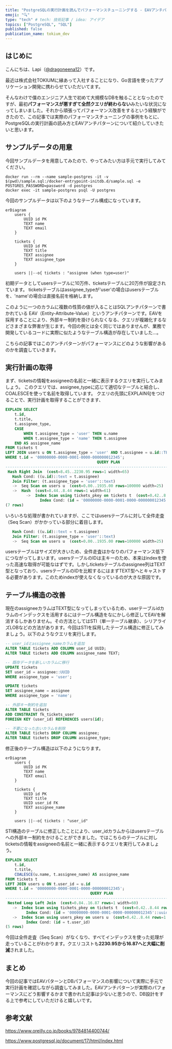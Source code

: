```yaml
---
title: "PostgreSQLの実行計画を読んでパフォーマンスチューニングする - EAVアンチパターン"
emoji: "🔍"
type: "tech" # tech: 技術記事 / idea: アイデア
topics: ["PostgreSQL", "SQL"]
published: false
publication_name: tokium_dev
---
```


## はじめに
こんにちは、Lapi（[@dragoneena12](https://github.com/dragoneena12)）です。

最近は株式会社TOKIUMに縁あって入社することになり、Go言語を使ったアプリケーション開発に携わらせていただいてます。

そんなわけで僕のエンジニア人生で初めて大規模なDBを触ることとなったのですが、最初**パフォーマンスが悪すぎて全然クエリが終わらない**みたいな状況になってしまいました。それから頑張ってパフォーマンス改善をするという経験ができたので、この記事では実際のパフォーマンスチューニングの事例をもとに、PostgreSQLの実行計画の読み方とEAVアンチパターンについて紹介していきたいと思います。

## サンプルデータの用意

今回サンプルデータを用意してみたので、やってみたい方は手元で実行してみてください。

```console
docker run --rm --name sample-postgres -it -v $(pwd)/sample.sql:/docker-entrypoint-initdb.d/sample.sql -e POSTGRES_PASSWORD=password -d postgres
docker exec -it sample-postgres psql -U postgres
```

今回のサンプルデータは以下のようなテーブル構成になっています。

```mermaid
erDiagram
    users {
        UUID id PK
        TEXT name
        TEXT email
    }
    
    tickets {
        UUID id PK
        TEXT title
        TEXT assignee
        TEXT assignee_type
    }
    
    users ||--o{ tickets : "assignee (when type=user)"
```

初期データとしてusersテーブルに10万件、ticketsテーブルに20万件が設定されています。
ticketsテーブルはassignee_typeが'user'の場合はusersテーブルを、'name'の場合は直接名前を格納します。

このように一つのカラムに複数の性質の値が入ることはSQLアンチパターンで書かれている EAV（Entity-Attribute-Value）というアンチパターンです。EAVを採用することにより、外部キー制約を掛けられなくなる、クエリが複雑化するなどさまざまな弊害が生じます。今回の例とは全く同じではありませんが、業務で開発しているコードに実際に似たようなテーブル構造が存在していました…。

こちらの記事ではこのアンチパターンがパフォーマンスにどのような影響があるのかを調査していきます。

## 実行計画の取得

まず、ticketsの情報をassigneeの名前と一緒に表示するクエリを実行してみましょう。
このクエリでは、assignee_typeに応じて適切なテーブルと結合し、COALESCEを使って名前を取得しています。
クエリの先頭にEXPLAIN句をつけることで、実行計画を取得することができます、

```sql
EXPLAIN SELECT 
    t.id,
    t.title,
    t.assignee_type,
    CASE 
        WHEN t.assignee_type = 'user' THEN u.name
        WHEN t.assignee_type = 'name' THEN t.assignee
    END AS assignee_name
FROM tickets t
LEFT JOIN users u ON t.assignee_type = 'user' AND t.assignee = u.id::TEXT
WHERE t.id = '00000000-0000-0001-0000-000000012345';
                                        QUERY PLAN                                         
-------------------------------------------------------------------------------------------
 Hash Right Join  (cost=8.45..2230.95 rows=1 width=65)
   Hash Cond: ((u.id)::text = t.assignee)
   Join Filter: (t.assignee_type = 'user'::text)
   ->  Seq Scan on users u  (cost=0.00..1935.00 rows=100000 width=25)
   ->  Hash  (cost=8.44..8.44 rows=1 width=61)
         ->  Index Scan using tickets_pkey on tickets t  (cost=0.42..8.44 rows=1 width=61)
               Index Cond: (id = '00000000-0000-0001-0000-000000012345'::uuid)
(7 rows)
```

いろいろな処理が書かれていますが、ここではusersテーブルに対して全件走査（Seq Scan）がかかっている部分に着目します。

```sql
   Hash Cond: ((u.id)::text = t.assignee)
   Join Filter: (t.assignee_type = 'user'::text)
   ->  Seq Scan on users u  (cost=0.00..1935.00 rows=100000 width=25)
```

usersテーブルはサイズが大きいため、全件走査はかなりのパフォーマンス低下につながってしまいます。usersテーブルのIDは主キーのため、本来はindexを使った高速な取得が可能なはずです。しかしticketsテーブルのassignee列はTEXT型となっており、usersテーブルのIDを比較するにはまずTEXT型へとキャストする必要があります。このためindexが使えなくなっているのが大きな原因です。

## テーブル構造の改善

現在のassigneeカラムはTEXT型になってしまっているため、userテーブルidカラムのインデックスを活用するにはテーブル構造をなにかしら修正してEAVを解消するしかありません。その方法としてはSTI（単一テーブル継承）、シリアライズLOBなどの方法があります。今回はSTIを採用したテーブル構造に修正してみましょう。以下のようなクエリを実行します。

```sql
-- user_idとassignee_nameカラムを追加
ALTER TABLE tickets ADD COLUMN user_id UUID;
ALTER TABLE tickets ADD COLUMN assignee_name TEXT;

-- 既存データを新しいカラムに移行
UPDATE tickets
SET user_id = assignee::UUID
WHERE assignee_type = 'user';

UPDATE tickets
SET assignee_name = assignee
WHERE assignee_type = 'name';

-- 外部キー制約を追加
ALTER TABLE tickets 
ADD CONSTRAINT fk_tickets_user 
FOREIGN KEY (user_id) REFERENCES users(id);

-- 不要になった古いカラムを削除
ALTER TABLE tickets DROP COLUMN assignee;
ALTER TABLE tickets DROP COLUMN assignee_type;
```

修正後のテーブル構造は以下のようになります。

```mermaid
erDiagram
    users {
        UUID id PK
        TEXT name
        TEXT email
    }
    
    tickets {
        UUID id PK
        TEXT title
        UUID user_id FK
        TEXT assignee_name
    }
    
    users ||--o{ tickets : "user_id"
```

STI構造のテーブルに修正したことにより、user_idカラムからはusersテーブルへの外部キー制約をかけることができました。ではこちらのテーブルに対しticketsの情報をassigneeの名前と一緒に表示するクエリを実行してみましょう。

```sql
EXPLAIN SELECT 
    t.id,
    t.title,
    COALESCE(u.name, t.assignee_name) AS assignee_name
FROM tickets t
LEFT JOIN users u ON t.user_id = u.id
WHERE t.id = '00000000-0000-0001-0000-000000012345';
                                     QUERY PLAN                                      
-------------------------------------------------------------------------------------
 Nested Loop Left Join  (cost=0.84..16.87 rows=1 width=60)
   ->  Index Scan using tickets_pkey on tickets t  (cost=0.42..8.44 rows=1 width=63)
         Index Cond: (id = '00000000-0000-0001-0000-000000012345'::uuid)
   ->  Index Scan using users_pkey on users u  (cost=0.42..8.44 rows=1 width=25)
         Index Cond: (id = t.user_id)
(5 rows)
```

今回は全件走査（Seq Scan）がなくなり、すべてインデックスを使った処理が走っていることがわかります。クエリコストも**2230.95から16.87へと大幅に削減**されました。

## まとめ

今回の記事ではEAVパターンとDBパフォーマンスの影響について実際に手元で実行計画を確認しながら調査してみました。EAVアンチパターンが実際のパフォーマンスにどう影響するかまで書かれた記事は少ないと思うので、DB設計をする上で参考にしていただけると嬉しいです。

## 参考文献

https://www.oreilly.co.jp/books/9784814400744/

https://www.postgresql.jp/document/17/html/index.html
